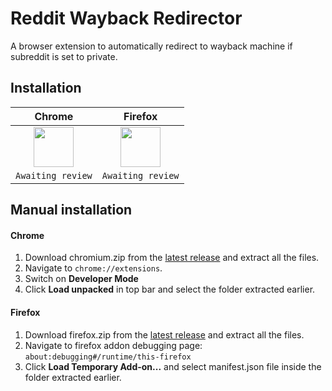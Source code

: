 # Reddit Wayback Redirector
A browser extension to automatically redirect to wayback machine if subreddit is set to private.

## Installation

|Chrome|Firefox|
|:---:|:---:|
|<img src="https://upload.wikimedia.org/wikipedia/commons/e/e1/Google_Chrome_icon_%28February_2022%29.svg" height="64">|<img src="https://upload.wikimedia.org/wikipedia/commons/a/a0/Firefox_logo%2C_2019.svg" width="64">|
|`Awaiting review`|`Awaiting review`|

## Manual installation

#### Chrome

1. Download chromium.zip from the [latest release](https://github.com/saikat0511/reddit-wayback-redirector/releases/latest) and extract all the files.
2. Navigate to `chrome://extensions`. 
3. Switch on **Developer Mode**
4. Click **Load unpacked** in top bar and select the folder extracted earlier.

#### Firefox

1. Download firefox.zip from the [latest release](https://github.com/saikat0511/reddit-wayback-redirector/releases/latest) and extract all the files.
2. Navigate to firefox addon debugging page: `about:debugging#/runtime/this-firefox`
3. Click **Load Temporary Add-on...** and select manifest.json file inside the folder extracted earlier.
